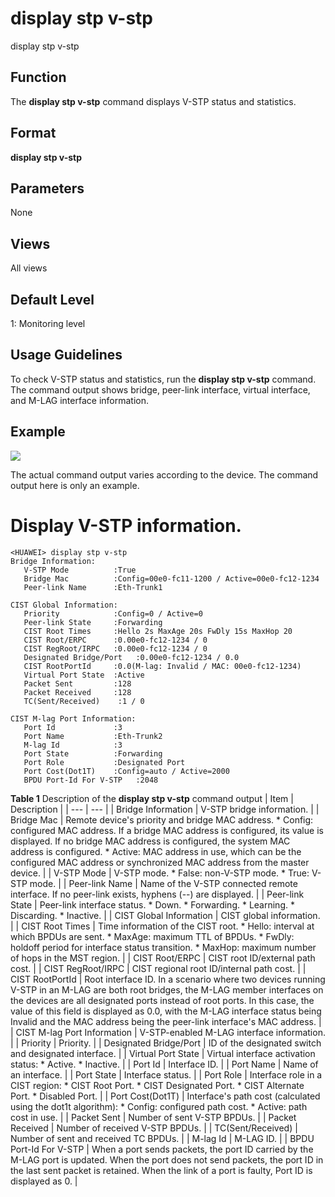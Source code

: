 display stp v-stp
=================

display stp v-stp

Function
--------



The **display stp v-stp** command displays V-STP status and statistics.




Format
------

**display stp v-stp**


Parameters
----------

None

Views
-----

All views


Default Level
-------------

1: Monitoring level


Usage Guidelines
----------------

To check V-STP status and statistics, run the **display stp v-stp** command. The command output shows bridge, peer-link interface, virtual interface, and M-LAG interface information.


Example
-------

![](../public_sys-resources/note_3.0-en-us.png) 

The actual command output varies according to the device. The command output here is only an example.


# Display V-STP information.
```
<HUAWEI> display stp v-stp
Bridge Information: 
   V-STP Mode          :True
   Bridge Mac          :Config=00e0-fc11-1200 / Active=00e0-fc12-1234
   Peer-link Name      :Eth-Trunk1

CIST Global Information: 
   Priority            :Config=0 / Active=0
   Peer-link State     :Forwarding
   CIST Root Times     :Hello 2s MaxAge 20s FwDly 15s MaxHop 20
   CIST Root/ERPC      :0.00e0-fc12-1234 / 0
   CIST RegRoot/IRPC   :0.00e0-fc12-1234 / 0
   Designated Bridge/Port   :0.00e0-fc12-1234 / 0.0
   CIST RootPortId     :0.0(M-lag: Invalid / MAC: 00e0-fc12-1234)
   Virtual Port State  :Active
   Packet Sent         :128
   Packet Received     :128
   TC(Sent/Received)    :1 / 0

CIST M-lag Port Information: 
   Port Id             :3
   Port Name           :Eth-Trunk2
   M-lag Id            :3
   Port State          :Forwarding
   Port Role           :Designated Port
   Port Cost(Dot1T)    :Config=auto / Active=2000
   BPDU Port-Id For V-STP   :2048

```

**Table 1** Description of the **display stp v-stp** command output
| Item | Description |
| --- | --- |
| Bridge Information | V-STP bridge information. |
| Bridge Mac | Remote device's priority and bridge MAC address.   * Config: configured MAC address. If a bridge MAC address is configured, its value is displayed. If no bridge MAC address is configured, the system MAC address is configured. * Active: MAC address in use, which can be the configured MAC address or synchronized MAC address from the master device. |
| V-STP Mode | V-STP mode.   * False: non-V-STP mode. * True: V-STP mode. |
| Peer-link Name | Name of the V-STP connected remote interface.  If no peer-link exists, hyphens (--) are displayed. |
| Peer-link State | Peer-link interface status.   * Down. * Forwarding. * Learning. * Discarding. * Inactive. |
| CIST Global Information | CIST global information. |
| CIST Root Times | Time information of the CIST root.   * Hello: interval at which BPDUs are sent. * MaxAge: maximum TTL of BPDUs. * FwDly: holdoff period for interface status transition. * MaxHop: maximum number of hops in the MST region. |
| CIST Root/ERPC | CIST root ID/external path cost. |
| CIST RegRoot/IRPC | CIST regional root ID/internal path cost. |
| CIST RootPortId | Root interface ID.  In a scenario where two devices running V-STP in an M-LAG are both root bridges, the M-LAG member interfaces on the devices are all designated ports instead of root ports. In this case, the value of this field is displayed as 0.0, with the M-LAG interface status being Invalid and the MAC address being the peer-link interface's MAC address. |
| CIST M-lag Port Information | V-STP-enabled M-LAG interface information. |
| Priority | Priority. |
| Designated Bridge/Port | ID of the designated switch and designated interface. |
| Virtual Port State | Virtual interface activation status:   * Active. * Inactive. |
| Port Id | Interface ID. |
| Port Name | Name of an interface. |
| Port State | Interface status. |
| Port Role | Interface role in a CIST region:   * CIST Root Port. * CIST Designated Port. * CIST Alternate Port. * Disabled Port. |
| Port Cost(Dot1T) | Interface's path cost (calculated using the dot1t algorithm):   * Config: configured path cost. * Active: path cost in use. |
| Packet Sent | Number of sent V-STP BPDUs. |
| Packet Received | Number of received V-STP BPDUs. |
| TC(Sent/Received) | Number of sent and received TC BPDUs. |
| M-lag Id | M-LAG ID. |
| BPDU Port-Id For V-STP | When a port sends packets, the port ID carried by the M-LAG port is updated. When the port does not send packets, the port ID in the last sent packet is retained. When the link of a port is faulty, Port ID is displayed as 0. |